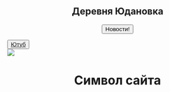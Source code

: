 <html>
<head>
<title>Деревня Юдановка</title>
</head>
<body>
<body background="сайт/img/blue-and-orange-cupboards.jpg">

<h2><center>Деревня Юдановка</center></h2>

<center><input type="button" value="Новости!" onclick="location.href='file:///C:/Users/%D0%9F%D0%BE%D0%BB%D1%8C%D0%B7%D0%BE%D0%B2%D0%B0%D1%82%D0%B5%D0%BB%D1%8C/Desktop/2%D1%81%D0%BB%D0%B0%D0%B9%D0%B4.html'"></center>

<button><a href="https://www.youtube.com/">Ютуб</a></button>
<br>
<img src="Рабочий стол/сайт/img/Забивной коля.jpeg">
<h1><center>Символ сайта</center></h1>




